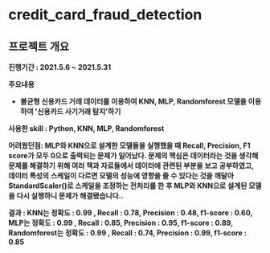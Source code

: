 # credit_card_fraud_detection

## 프로젝트 개요

**진행기간 : 2021.5.6 ~ 2021.5.31**
 
**주요내용**
 
- **불균형 신용카드 거래 데이터를 이용하여 KNN, MLP, Randomforest 모델을 이용하여 '신용카드 사기거래 탐지'하기**

**사용한 skill : Python, KNN, MLP, Randomforest**

**어려웠던점: MLP와 KNN으로 설계한 모델들을 실행했을 때 Recall, Precision, F1 score가 모두 0으로 출력되는 문제가 일어났다. 문제의 핵심은 데이터라는 것을 생각해 문제를 해결하기 위해 여러 책과 자료들에서 데이터에 관련된 부분을 보고 공부하였고, 데이터 특성의 스케일이 다르면 모델의 성능에 영향을 줄 수 있다는 것을 깨달아 StandardScaler()로 스케일을 조정하는 전처리를 한 후 MLP와 KNN으로 설계된 모델을 다시 실행하니 문제가 해결됐습니다..**

**결과 : KNN는 정확도 : 0.99 , Recall : 0.78, Precision : 0.48, f1-score : 0.60, MLP는 정확도 : 0.99 , Recall : 0.85, Precision : 0.95, f1-score : 0.89, Randomforest는 정확도 : 0.99 , Recall : 0.74, Precision : 0.99, f1-score : 0.85**
